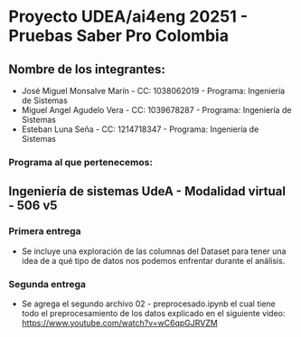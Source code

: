 # Proyecto UDEA/ai4eng 20251 - Pruebas Saber Pro Colombia

## Nombre de los integrantes:

- José Miguel Monsalve Marín - CC: 1038062019 - Programa: Ingeniería de Sistemas
- Miguel Angel Agudelo Vera - CC: 1039678287 - Programa: Ingeniería de Sistemas
- Esteban Luna Seña - CC: 1214718347 - Programa: Ingeniería de Sistemas

### Programa al que pertenecemos:
Ingeniería de sistemas UdeA - Modalidad virtual - 506 v5
---

### Primera entrega
- Se incluye una exploración de las columnas del Dataset para tener una idea de a qué tipo de datos nos podemos enfrentar durante el análisis.

### Segunda entrega
- Se agrega el segundo archivo 02 - preprocesado.ipynb el cual tiene todo el preprocesamiento de los datos explicado en el siguiente video: https://www.youtube.com/watch?v=wC6qpGJRVZM

